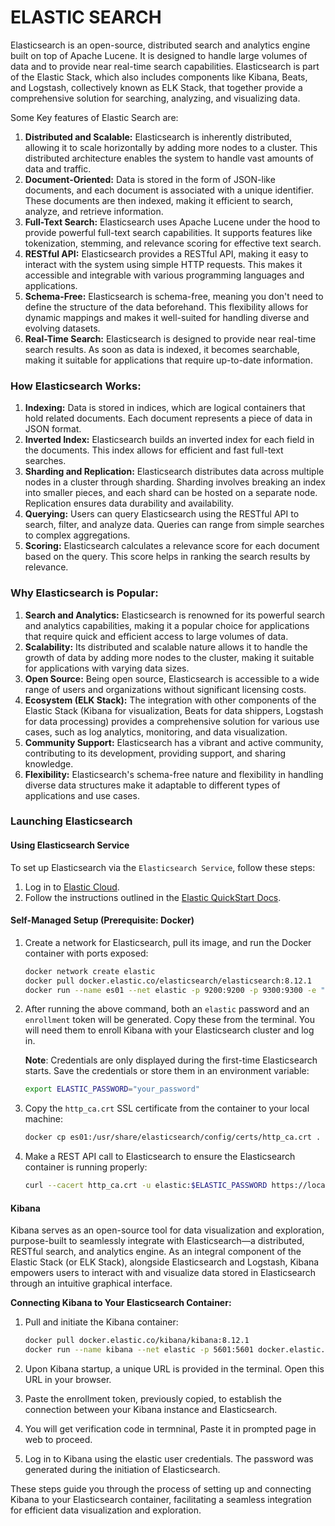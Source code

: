 # ELASTIC SEARCH
Elasticsearch is an open-source, distributed search and analytics engine built on top of Apache Lucene. It is designed to handle large volumes of data and to provide near real-time search capabilities. Elasticsearch is part of the Elastic Stack, which also includes components like Kibana, Beats, and Logstash, collectively known as ELK Stack, that together provide a comprehensive solution for searching, analyzing, and visualizing data.

Some Key features of Elastic Search are:

1. **Distributed and Scalable:** Elasticsearch is inherently distributed, allowing it to scale horizontally by adding more nodes to a cluster. This distributed architecture enables the system to handle vast amounts of data and traffic.
2. **Document-Oriented:** Data is stored in the form of JSON-like documents, and each document is associated with a unique identifier. These documents are then indexed, making it efficient to search, analyze, and retrieve information.
3. **Full-Text Search:** Elasticsearch uses Apache Lucene under the hood to provide powerful full-text search capabilities. It supports features like tokenization, stemming, and relevance scoring for effective text search.
4. **RESTful API:** Elasticsearch provides a RESTful API, making it easy to interact with the system using simple HTTP requests. This makes it accessible and integrable with various programming languages and applications.
5. **Schema-Free:** Elasticsearch is schema-free, meaning you don't need to define the structure of the data beforehand. This flexibility allows for dynamic mappings and makes it well-suited for handling diverse and evolving datasets.
6. **Real-Time Search:** Elasticsearch is designed to provide near real-time search results. As soon as data is indexed, it becomes searchable, making it suitable for applications that require up-to-date information.
### How Elasticsearch Works:

1. **Indexing:** Data is stored in indices, which are logical containers that hold related documents. Each document represents a piece of data in JSON format.
2. **Inverted Index:** Elasticsearch builds an inverted index for each field in the documents. This index allows for efficient and fast full-text searches.
3. **Sharding and Replication:** Elasticsearch distributes data across multiple nodes in a cluster through sharding. Sharding involves breaking an index into smaller pieces, and each shard can be hosted on a separate node. Replication ensures data durability and availability.
4. **Querying:** Users can query Elasticsearch using the RESTful API to search, filter, and analyze data. Queries can range from simple searches to complex aggregations.
5. **Scoring:** Elasticsearch calculates a relevance score for each document based on the query. This score helps in ranking the search results by relevance.
### Why Elasticsearch is Popular:

1. **Search and Analytics:** Elasticsearch is renowned for its powerful search and analytics capabilities, making it a popular choice for applications that require quick and efficient access to large volumes of data.
2. **Scalability:** Its distributed and scalable nature allows it to handle the growth of data by adding more nodes to the cluster, making it suitable for applications with varying data sizes.
3. **Open Source:** Being open source, Elasticsearch is accessible to a wide range of users and organizations without significant licensing costs.
4. **Ecosystem (ELK Stack):** The integration with other components of the Elastic Stack (Kibana for visualization, Beats for data shippers, Logstash for data processing) provides a comprehensive solution for various use cases, such as log analytics, monitoring, and data visualization.
5. **Community Support:** Elasticsearch has a vibrant and active community, contributing to its development, providing support, and sharing knowledge.
6. **Flexibility:** Elasticsearch's schema-free nature and flexibility in handling diverse data structures make it adaptable to different types of applications and use cases.


### Launching Elasticsearch

#### Using Elasticsearch Service

To set up Elasticsearch via the `Elasticsearch Service`, follow these steps:

1. Log in to [Elastic Cloud](https://cloud.elastic.co/?page=docs&placement=docs-body).
2. Follow the instructions outlined in the [Elastic QuickStart Docs](https://www.elastic.co/guide/en/elasticsearch/reference/8.12/getting-started.html).

#### Self-Managed Setup (Prerequisite: Docker)

1. Create a network for Elasticsearch, pull its image, and run the Docker container with ports exposed:

    ```bash
    docker network create elastic
    docker pull docker.elastic.co/elasticsearch/elasticsearch:8.12.1
    docker run --name es01 --net elastic -p 9200:9200 -p 9300:9300 -e "discovery.type=single-node" -t docker.elastic.co/elasticsearch/elasticsearch:8.12.1
    ```

2. After running the above command, both an `elastic` password and an `enrollment` token will be generated. Copy these from the terminal. You will need them to enroll Kibana with your Elasticsearch cluster and log in.

    **Note**: Credentials are only displayed during the first-time Elasticsearch starts. Save the credentials or store them in an environment variable:

    ```bash
    export ELASTIC_PASSWORD="your_password"
    ```

3. Copy the `http_ca.crt` SSL certificate from the container to your local machine:

    ```bash
    docker cp es01:/usr/share/elasticsearch/config/certs/http_ca.crt .
    ```

4. Make a REST API call to Elasticsearch to ensure the Elasticsearch container is running properly:

    ```bash
    curl --cacert http_ca.crt -u elastic:$ELASTIC_PASSWORD https://localhost:9200
    ```
   
#### Kibana

Kibana serves as an open-source tool for data visualization and exploration, purpose-built to seamlessly integrate with Elasticsearch—a distributed, RESTful search, and analytics engine. As an integral component of the Elastic Stack (or ELK Stack), alongside Elasticsearch and Logstash, Kibana empowers users to interact with and visualize data stored in Elasticsearch through an intuitive graphical interface.

**Connecting Kibana to Your Elasticsearch Container:**
1. Pull and initiate the Kibana container:
    ```bash
    docker pull docker.elastic.co/kibana/kibana:8.12.1
    docker run --name kibana --net elastic -p 5601:5601 docker.elastic.co/kibana/kibana:8.12.1
    ```

2. Upon Kibana startup, a unique URL is provided in the terminal. Open this URL in your browser.

3. Paste the enrollment token, previously copied, to establish the connection between your Kibana instance and Elasticsearch.

4. You will get verification code in termninal, Paste it in prompted page in web to proceed.

5. Log in to Kibana using the elastic user credentials. The password was generated during the initiation of Elasticsearch.

These steps guide you through the process of setting up and connecting Kibana to your Elasticsearch container, facilitating a seamless integration for efficient data visualization and exploration.
